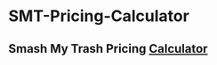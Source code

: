 # SMT-Pricing-Calculator
## Smash My Trash Pricing [Calculator](https://apollosolo.github.io/SMT-Pricing-Calculator/)
